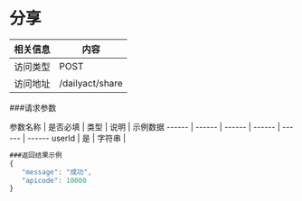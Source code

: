 
# 分享
 相关信息 | 内容
 ------ | ------
 访问类型 | POST
 访问地址 | /dailyact/share

###请求参数

 参数名称 | 是否必填 | 类型 | 说明 | 示例数据
 ------ | ------ | ------ | ------ | ------ | ------
 userId | 是 | 字符串 | 
 
 ```javascript
###返回结果示例
{
    "message": "成功",
    "apicode": 10000
}
